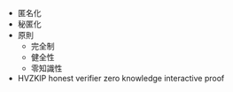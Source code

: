 - 匿名化
- 秘匿化
- 原則
    - 完全制
    - 健全性
    - 零知識性
- HVZKIP honest verifier zero knowledge interactive proof